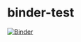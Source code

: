 # binder-test

[![Binder](https://mybinder.org/badge_logo.svg)](https://mybinder.org/v2/gh/thompsonmj/binder-test/master)
